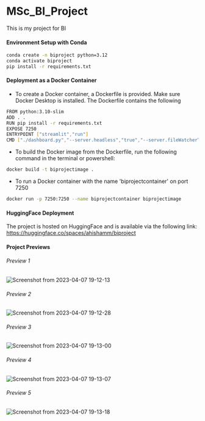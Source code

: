 # MSc_BI_Project
This is my project for BI 
#### Environment Setup with Conda 
```bash
conda create -n biproject python=3.12
conda activate biproject 
pip install -r requirements.txt
```
#### Deployment as a Docker Container 
- To create a Docker container, a Dockerfile is provided. Make sure Docker Desktop is installed. The Dockerfile contains the following
```bash
FROM python:3.10-slim
ADD . .
RUN pip install -r requirements.txt 
EXPOSE 7250
ENTRYPOINT ["streamlit","run"] 
CMD ["./dashboard.py","--server.headless","true","--server.fileWatcherType","none","--browser.gatherUsageStats","false","--server.port=7250","--server.address=0.0.0.0"]
```
- To build the Docker image from the Dockerfile, run the following command in the terminal or powershell: 
```bash
docker build -t biprojectimage . 
```

- To run a Docker container with the name 'biprojectcontainer' on port 7250 
```bash
docker run -p 7250:7250 --name biprojectcontainer biprojectimage
```
#### HuggingFace Deployment
The project is hosted on HuggingFace and is available via the following link: https://huggingface.co/spaces/ahishamm/biproject
#### Project Previews
###### Preview 1 
![Screenshot from 2023-04-07 19-12-13](https://user-images.githubusercontent.com/40188935/230633005-e58f5b64-c0cc-4c3b-83f3-d4126c186fa6.png)
###### Preview 2
![Screenshot from 2023-04-07 19-12-28](https://user-images.githubusercontent.com/40188935/230633019-3bd8145c-2388-4627-b16a-d39ded51fc62.png)
###### Preview 3
![Screenshot from 2023-04-07 19-13-00](https://user-images.githubusercontent.com/40188935/230633038-d32ba73e-7fdf-4178-a386-0b8114578554.png)
###### Preview 4
![Screenshot from 2023-04-07 19-13-07](https://user-images.githubusercontent.com/40188935/230633051-77979088-30d3-45dc-a8d1-7d5cad35457a.png)
###### Preview 5
![Screenshot from 2023-04-07 19-13-18](https://user-images.githubusercontent.com/40188935/230633152-acae3487-07cf-449a-8d61-98f858aeb7c2.png)

